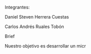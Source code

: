 

Integrantes:

Daniel Steven Herrera Cuestas

Carlos Andrés Ruales Tobón

Brief

Nuestro objetivo es desarrollar un micr
